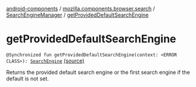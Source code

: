[android-components](../../index.md) / [mozilla.components.browser.search](../index.md) / [SearchEngineManager](index.md) / [getProvidedDefaultSearchEngine](./get-provided-default-search-engine.md)

# getProvidedDefaultSearchEngine

`@Synchronized fun getProvidedDefaultSearchEngine(context: <ERROR CLASS>): `[`SearchEngine`](../-search-engine/index.md) [(source)](https://github.com/mozilla-mobile/android-components/blob/master/components/browser/search/src/main/java/mozilla/components/browser/search/SearchEngineManager.kt#L144)

Returns the provided default search engine or the first search engine if the default
is not set.


